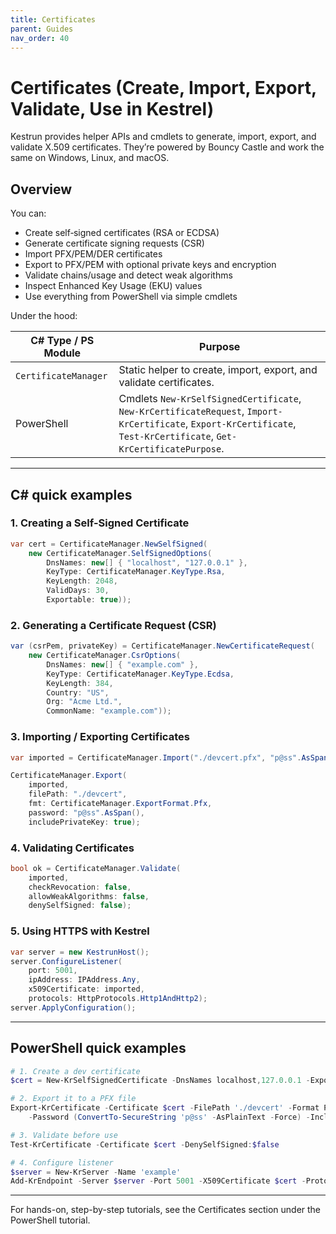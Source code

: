 ```yaml
---
title: Certificates
parent: Guides
nav_order: 40
---
```


# Certificates (Create, Import, Export, Validate, Use in Kestrel)

Kestrun provides helper APIs and cmdlets to generate, import, export, and validate X.509 certificates.
They’re powered by Bouncy Castle and work the same on Windows, Linux, and macOS.

## Overview

You can:

- Create self‑signed certificates (RSA or ECDSA)
- Generate certificate signing requests (CSR)
- Import PFX/PEM/DER certificates
- Export to PFX/PEM with optional private keys and encryption
- Validate chains/usage and detect weak algorithms
- Inspect Enhanced Key Usage (EKU) values
- Use everything from PowerShell via simple cmdlets

Under the hood:

| C# Type / PS Module  | Purpose                                                                                                                                                              |
|----------------------|----------------------------------------------------------------------------------------------------------------------------------------------------------------------|
| `CertificateManager` | Static helper to create, import, export, and validate certificates.                                                                                                  |
| PowerShell           | Cmdlets `New-KrSelfSignedCertificate`, `New-KrCertificateRequest`, `Import-KrCertificate`, `Export-KrCertificate`, `Test-KrCertificate`, `Get-KrCertificatePurpose`. |

---

## C# quick examples

### 1. Creating a Self-Signed Certificate

```csharp
var cert = CertificateManager.NewSelfSigned(
    new CertificateManager.SelfSignedOptions(
        DnsNames: new[] { "localhost", "127.0.0.1" },
        KeyType: CertificateManager.KeyType.Rsa,
        KeyLength: 2048,
        ValidDays: 30,
        Exportable: true));
```

### 2. Generating a Certificate Request (CSR)

```csharp
var (csrPem, privateKey) = CertificateManager.NewCertificateRequest(
    new CertificateManager.CsrOptions(
        DnsNames: new[] { "example.com" },
        KeyType: CertificateManager.KeyType.Ecdsa,
        KeyLength: 384,
        Country: "US",
        Org: "Acme Ltd.",
        CommonName: "example.com"));
```

### 3. Importing / Exporting Certificates

```csharp
var imported = CertificateManager.Import("./devcert.pfx", "p@ss".AsSpan());

CertificateManager.Export(
    imported,
    filePath: "./devcert",
    fmt: CertificateManager.ExportFormat.Pfx,
    password: "p@ss".AsSpan(),
    includePrivateKey: true);
```

### 4. Validating Certificates

```csharp
bool ok = CertificateManager.Validate(
    imported,
    checkRevocation: false,
    allowWeakAlgorithms: false,
    denySelfSigned: false);
```

### 5. Using HTTPS with Kestrel

```csharp
var server = new KestrunHost();
server.ConfigureListener(
    port: 5001,
    ipAddress: IPAddress.Any,
    x509Certificate: imported,
    protocols: HttpProtocols.Http1AndHttp2);
server.ApplyConfiguration();
```

---

## PowerShell quick examples

```powershell
# 1. Create a dev certificate
$cert = New-KrSelfSignedCertificate -DnsNames localhost,127.0.0.1 -Exportable

# 2. Export it to a PFX file
Export-KrCertificate -Certificate $cert -FilePath './devcert' -Format Pfx `
    -Password (ConvertTo-SecureString 'p@ss' -AsPlainText -Force) -IncludePrivateKey

# 3. Validate before use
Test-KrCertificate -Certificate $cert -DenySelfSigned:$false

# 4. Configure listener
$server = New-KrServer -Name 'example'
Add-KrEndpoint -Server $server -Port 5001 -X509Certificate $cert -Protocols Http1
```

---

For hands-on, step-by-step tutorials, see the Certificates section under the PowerShell tutorial.
